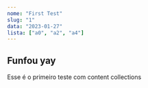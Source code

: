 ```yaml
---
nome: "First Test"
slug: "1"
data: "2023-01-27"
lista: ["a0", "a2", "a4"]
---
```


## Funfou yay
Esse é o primeiro teste com content collections